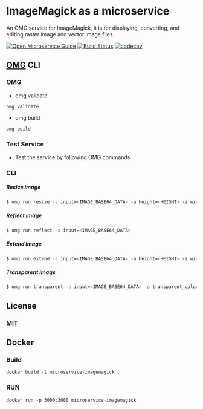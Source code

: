 # ImageMagick as a microservice
An OMG service for ImageMagick, it is for displaying, converting, and editing raster image and vector image files.

[![Open Microservice Guide](https://img.shields.io/badge/OMG-enabled-brightgreen.svg?style=for-the-badge)](https://microservice.guide)
[![Build Status](https://travis-ci.com/heaptracetechnology/microservice-imagemagick.svg?branch=master)](https://travis-ci.com/heaptracetechnology/microservice-imagemagick)
[![codecov](https://codecov.io/gh/heaptracetechnology/microservice-imagemagick/branch/master/graph/badge.svg)](https://codecov.io/gh/heaptracetechnology/microservice-imagemagick)
<!-- [![GolangCI](https://golangci.com/badges/github.com/golangci/golangci-web.svg)](https://golangci.com) -->


## [OMG](hhttps://microservice.guide) CLI

### OMG

* omg validate
```
omg validate
```
* omg build
```
omg build
```
### Test Service

* Test the service by following OMG commands

### CLI

##### Resize image
```sh
$ omg run resize -a input=<IMAGE_BASE64_DATA> -a height=<HEIGHT> -a width=<WIDTH>
```
##### Reflect image
```sh
$ omg run reflect -a input=<IMAGE_BASE64_DATA>
```
##### Extend image
```sh
$ omg run extend -a input=<IMAGE_BASE64_DATA> -a height=<HEIGHT> -a width=<WIDTH> -a background_colour=<COLOUR_NAME>
```
##### Transparent image
```sh
$ omg run transparent -a input=<IMAGE_BASE64_DATA> -a transparent_colour=<COLOUR_NAME>
```

## License
### [MIT](https://choosealicense.com/licenses/mit/)

## Docker
### Build
```
docker build -t microservice-imagemagick .
```
### RUN
```
docker run -p 3000:3000 microservice-imagemagick
```
